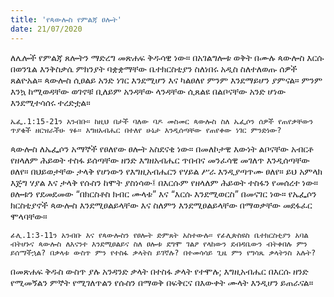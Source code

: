 ```yaml
---
title: 'የጳውሎስ የምልጃ ፀሎት'
date: 21/07/2020
---
```


ለሌሎች የምልጃ ጸሎትን ማድረግ መጽሐፍ ቅዱሳዊ ነው። በአገልግሎቱ ወቅት በሙሉ ጳውሎስ እርሱ በወንጌል እንቅስቃሴ ምክንያት ባቋቋማቸው ቤተክርስቲያን ስለነበሩ አዲስ ስለተለወጡ ሰዎች ጸልዮአል። ጳውሎስ ሲፀልይ አንድ ነገር እንደሚሆን እና ካልፀለየ ምንም እንደማይሆን ያምናል። ምንም እንኳ ከሚወዳቸው ወገኖቹ ቢለይም አንዳቸው ላንዳቸው ሲጸልዩ በልቦናቸው አንድ ሆነው እንደሚተሳሰሩ ተረድቷል።

`ኤፌ.1:15-21ን አንብቡ። ከዚህ በታች ባለው ባዶ መስመር ጳውሎስ ስለ ኤፌሶን ሰዎች የጠየቃቸውን ጥያቄች ዘርዝራችሁ ፃፉ። እግዘአብሔር በተለየ ሁኔታ እንዲሰጣቸው የጠየቀው ነገር ምንድነው?`

ጳውሎስ ለኤፌሶን አማኞች የፀለየው ፀሎት አስደናቂ ነው። በመለኮታዊ እውነት ልቦናቸው አብርቶ የዘላለም ሕይወት ተስፋ ይሰጣቸው ዘንድ እግዘአብሔር ጥበብና መንፈሳዊ መገለጥ እንዲሰጣቸው ፀለየ። በህይወታቸው ታላቅ የሆነውን የእግዚአብሔርን የሃይል ሥራ እንዲያጣጥሙ ፀለየ። ይህ አምላክ እጅግ ሃያል እና ታላቅ የሱስን ከሞት ያስነሳው፤ በእርሱም የዘላለም ሕይወት ተስፋን የመሰረተ ነው። ፀሎቱን የደመደመው “በክርስቶስ ክብር ሙላቱ” እና “እርሱ እንደሚወርስ” በመናገር ነው። የኤፌሶን ክርስቲያኖች ጳውሎስ እንደሚፀልይላቸው እና ስለምን እንደሚፀልይላቸው በማወቃቸው መደፋፈር ሞላባቸው።

`ፊሊ.1:3-11ን አንብቡ እና የጳውሎስን የፀሎት ድምጸት አስተውሉ። የፊሊጵስዩስ ቤተክርስቲያን አባል ብትሆኑና ጳውሎስ ለእናንተ እንደሚፀልይና ስለ ፀሎቱ ደግሞ ገልፆ የላከውን ደብዳቤውን ብትቀበሉ ምን ይሰማችኋል? በቃላቱ ውስጥ ምን የተስፋ ቃላትስ ይገኛሉ? በተመሳሳይ ጊዜ ምን የግሳጼ ቃላትንስ አሉት?`

በመጽሐፍ ቅዱስ ውስጥ ያሉ አንዳንድ ቃላት በተስፋ ቃላት የተሞሉ; እግዚአብሔር በእርሱ ዘንድ የሚመኝልን ምኞት የሚገለጥልን የሱስን በማወቅ በፍቅርና በእውቀት ሙላት እንዲሆን ይጠራናል።